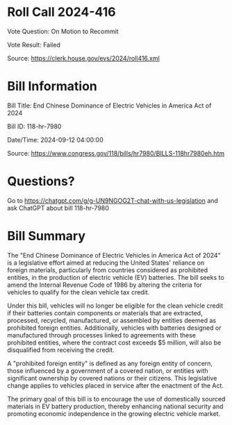 # Roll Call 2024-416

Vote Question: On Motion to Recommit

Vote Result: Failed

Source: https://clerk.house.gov/evs/2024/roll416.xml

# Bill Information

Bill Title: End Chinese Dominance of Electric Vehicles in America Act of 2024

Bill ID: 118-hr-7980

Date/Time: 2024-09-12 04:00:00

Source: https://www.congress.gov/118/bills/hr7980/BILLS-118hr7980eh.htm

# Questions?

Go to https://chatgpt.com/g/g-UN9NGOG2T-chat-with-us-legislation and ask ChatGPT about bill 118-hr-7980

# Bill Summary
The "End Chinese Dominance of Electric Vehicles in America Act of 2024" is a legislative effort aimed at reducing the United States' reliance on foreign materials, particularly from countries considered as prohibited entities, in the production of electric vehicle (EV) batteries. The bill seeks to amend the Internal Revenue Code of 1986 by altering the criteria for vehicles to qualify for the clean vehicle tax credit.

Under this bill, vehicles will no longer be eligible for the clean vehicle credit if their batteries contain components or materials that are extracted, processed, recycled, manufactured, or assembled by entities deemed as prohibited foreign entities. Additionally, vehicles with batteries designed or manufactured through processes linked to agreements with these prohibited entities, where the contract cost exceeds $5 million, will also be disqualified from receiving the credit.

A "prohibited foreign entity" is defined as any foreign entity of concern, those influenced by a government of a covered nation, or entities with significant ownership by covered nations or their citizens. This legislative change applies to vehicles placed in service after the enactment of the Act.

The primary goal of this bill is to encourage the use of domestically sourced materials in EV battery production, thereby enhancing national security and promoting economic independence in the growing electric vehicle market.
